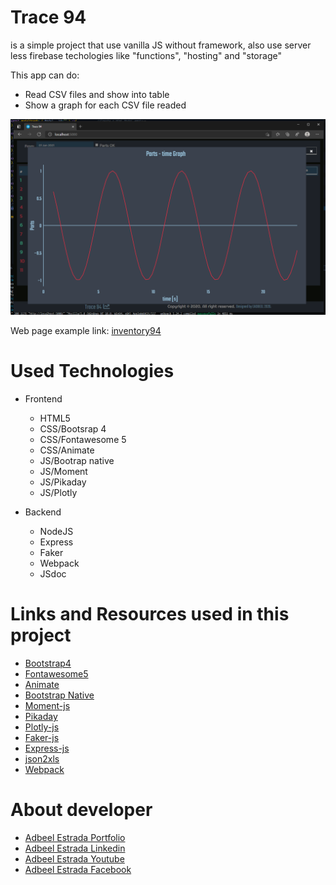 # Trace 94
is a simple project that use vanilla JS without framework, also use server less firebase techologies like "functions", "hosting" and "storage"

This app can do:
- Read CSV files and show into table 
- Show a graph for each CSV file readed

![](/src/frontend/img/readme.png)

Web page example link: [inventory94](https://myportfolio-94.web.app/projects/trace94/)

# Used Technologies
- Frontend
  - HTML5
  - CSS/Bootsrap 4
  - CSS/Fontawesome 5
  - CSS/Animate
  - JS/Bootrap native
  - JS/Moment
  - JS/Pikaday
  - JS/Plotly

- Backend
  - NodeJS
  - Express
  - Faker
  - Webpack
  - JSdoc

# Links and Resources used in this project
- [Bootstrap4](https://getbootstrap.com/docs/4.6/getting-started/introduction/)
- [Fontawesome5](https://fontawesome.com/how-to-use/on-the-web/setup/hosting-font-awesome-yourself)
- [Animate](https://animate.style/)
- [Bootstrap Native](https://thednp.github.io/bootstrap.native/)
- [Moment-js](https://momentjs.com/)
- [Pikaday](https://pikaday.com/)
- [Plotly-js](https://plotly.com/javascript/)
- [Faker-js](https://fakercloud.com/api)
- [Express-js](https://expressjs.com/)
- [json2xls](https://github.com/rikkertkoppes/json2xls#readme)
- [Webpack](https://webpack.js.org/)

# About developer
- [Adbeel Estrada Portfolio](https://eadbeel94.web.app/)
- [Adbeel Estrada Linkedin](https://www.linkedin.com/in/adbeel-estrada-9a332b181/)
- [Adbeel Estrada Youtube](https://www.youtube.com/channel/UCKpR_x5WgtNCXx0oE2GuNag)
- [Adbeel Estrada Facebook](https://www.facebook.com/Z1K3C)